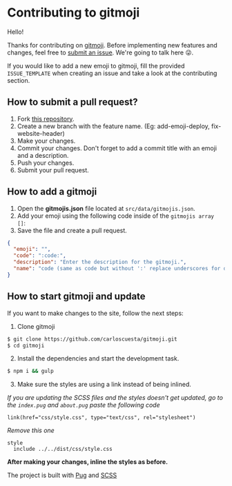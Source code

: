 # Contributing to gitmoji

Hello!

Thanks for contributing on [gitmoji](https://github.com/carloscuesta/gitmoji). Before implementing new features and changes, feel free to [submit an issue](https://github.com/carloscuesta/gitmoji/issues/new). We're going to talk here :stuck_out_tongue_winking_eye:.

If you would like to add a new emoji to gitmoji, fill the provided `ISSUE_TEMPLATE` when creating an issue and take a look at the contributing section.

## How to submit a pull request?

1. Fork [this repository](https://github.com/carloscuesta/gitmoji/issues/new).
2. Create a new branch with the feature name. (Eg: add-emoji-deploy, fix-website-header)
3. Make your changes.
4. Commit your changes. Don't forget to add a commit title with an emoji and a description.
5. Push your changes.
6. Submit your pull request.

## How to add a gitmoji

1. Open the **gitmojis.json** file located at `src/data/gitmojis.json`.
2. Add your emoji using the following code inside of the `gitmojis array []`:
3. Save the file and create a pull request.

```json
{
  "emoji": "",
  "code": ":code:",
  "description": "Enter the description for the gitmoji.",
  "name": "code (same as code but without ':' replace underscores for dashes _ => - )"
}
```

## How to start gitmoji and update

If you want to make changes to the site, follow the next steps:

1. Clone gitmoji

```bash
$ git clone https://github.com/carloscuesta/gitmoji.git
$ cd gitmoji
```

2. Install the dependencies and start the development task.

```bash
$ npm i && gulp
```

3. Make sure the styles are using a link instead of being inlined.

_If you are updating the SCSS files and the styles doesn't get updated, go to the `index.pug` and `about.pug` paste the following code_

```jade
link(href="css/style.css", type="text/css", rel="stylesheet")
```

_Remove this one_

```jade
style
  include ../../dist/css/style.css
```

**After making your changes, inline the styles as before.**

The project is built with [Pug](http://pugjs.org) and [SCSS](http://sass-lang.com)
